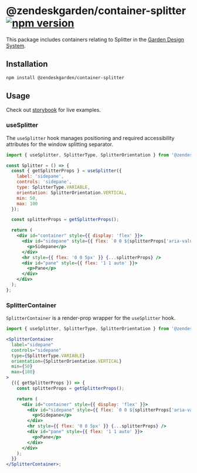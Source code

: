 # @zendeskgarden/container-splitter [![npm version][npm version badge]][npm version link]

[npm version badge]: https://flat.badgen.net/npm/v/@zendeskgarden/container-splitter
[npm version link]: https://www.npmjs.com/package/@zendeskgarden/container-splitter

This package includes containers relating to Splitter in the
[Garden Design System](https://zendeskgarden.github.io/).

## Installation

```sh
npm install @zendeskgarden/container-splitter
```

## Usage

Check out [storybook](https://zendeskgarden.github.io/react-containers) for live examples.

### useSplitter

The `useSplitter` hook manages positioning and required
accessibility attributes for the window splitting separator.

```jsx static
import { useSplitter, SplitterType, SplitterOrientation } from '@zendeskgarden/container-splitter';

const Splitter = () => {
  const { getSplitterProps } = useSplitter({
    label: 'sidepane',
    controls: 'sidepane',
    type: SplitterType.VARIABLE,
    orientation: SplitterOrientation.VERTICAL,
    min: 50,
    max: 100
  });

  const splitterProps = getSplitterProps();

  return (
    <div id="container" style={{ display: 'flex' }}>
      <div id="sidepane" style={{ flex: `0 0 ${splitterProps['aria-valuenow']}px` }}>
        <p>Sidepane</p>
      </div>
      <hr style={{ flex: '0 0 5px' }} {...splitterProps} />
      <div id="pane" style={{ flex: '1 1 auto' }}>
        <p>Pane</p>
      </div>
    </div>
  );
};
```

### SplitterContainer

`SplitterContainer` is a render-prop wrapper for the `useSplitter` hook.

```jsx static
import { useSplitter, SplitterType, SplitterOrientation } from '@zendeskgarden/container-splitter';

<SplitterContainer
  label="sidepane"
  controls="sidepane"
  type={SplitterType.VARIABLE}
  orientation={SplitterOrientation.VERTICAL}
  min={50}
  max={100}
>
  {({ getSplitterProps }) => {
    const splitterProps = getSplitterProps();

    return (
      <div id="container" style={{ display: 'flex' }}>
        <div id="sidepane" style={{ flex: `0 0 ${splitterProps['aria-valuenow']}px` }}>
          <p>Sidepane</p>
        </div>
        <hr style={{ flex: '0 0 5px' }} {...splitterProps} />
        <div id="pane" style={{ flex: '1 1 auto' }}>
          <p>Pane</p>
        </div>
      </div>
    );
  }}
</SplitterContainer>;
```
